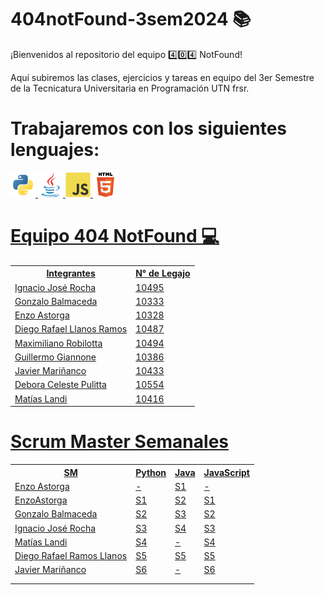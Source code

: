 # 404notFound-3sem2024 📚
¡Bienvenidos al repositorio del equipo 4️⃣0️⃣4️⃣ NotFound! 

Aquí subiremos las clases, ejercicios y tareas en equipo del 3er Semestre de la Tecnicatura Universitaria en Programación UTN frsr.


# Trabajaremos con los siguientes lenguajes:
<p align="left"> <a href="https://www.w3.org/html/" target="_blank" rel="noreferrer"><img src="https://raw.githubusercontent.com/devicons/devicon/master/icons/python/python-original.svg" alt="python" width="40" height="40"/> </a> <a href="https://www.java.com" target="_blank" rel="noreferrer"> <img src="https://raw.githubusercontent.com/devicons/devicon/master/icons/java/java-original.svg" alt="java" width="40" height="40"/> </a><a href="https://developer.mozilla.org/en-US/docs/Web/JavaScript" target="_blank" rel="noreferrer"> <img src="https://raw.githubusercontent.com/devicons/devicon/master/icons/javascript/javascript-original.svg" alt="javascript" width="40" height="40"/> <img src="https://raw.githubusercontent.com/devicons/devicon/master/icons/html5/html5-original-wordmark.svg" alt="html5" width="40" height="40"/> </a> </a>  <a href="https://www.python.org" target="_blank" rel="noreferrer"> </p>

# Equipo 404 NotFound 💻

<table>
  <tr>
    <th>Integrantes</th>
    <th>N° de Legajo</th>
  </tr>
  <tr>
    <td>Ignacio José Rocha</td>
    <td>10495</td>
  </tr>
  <tr>
    <td>Gonzalo Balmaceda</td>
    <td>10333</td>
  </tr>
  <tr>
    <td>Enzo Astorga</td>
    <td>10328</td>
  </tr>
  <tr>
    <td>Diego Rafael Llanos Ramos</td>
    <td>10487</td>
  </tr>
  <tr>
    <td>Maximiliano Robilotta</td>
    <td>10494</td>
  </tr>
  <tr>
    <td>Guillermo Giannone</td>
    <td>10386</td>
  </tr>
  <tr>
    <td>Javier Mariñanco</td>
    <td>10433</td>
  </tr>
  <tr>
    <td>Debora Celeste Pulitta</td>
    <td> 10554 </td>
  </tr>
  <tr>
    <td>Matías Landi</td>
    <td>10416</td>
  </tr>
</table>


# Scrum Master Semanales
<table>
  <tr>
    <th>SM</th>
    <th>Python</th>
    <th>Java</th>
    <th>JavaScript</th>
  </tr>
  <tr>
    <td>Enzo Astorga</td>
    <td>-</td>
    <td>S1</td>
    <td>-</td>
  </tr>
  <tr>
    <td>EnzoAstorga</td>
    <td>S1</td>
    <td>S2</td>
    <td>S1</td>
  </tr>
  <tr>
    <td>Gonzalo Balmaceda</td>
    <td>S2</td>
    <td>S3</td>
    <td>S2</td>
  </tr>
  <tr>
    <td>Ignacio José Rocha</td>
    <td>S3</td>
    <td>S4</td>
    <td>S3</td>
  </tr>
  <tr>
    <td>Matías Landi</td>
    <td>S4</td>
    <td>-</td>
    <td>S4</td>
  </tr>
  <tr>
    <td>Diego Rafael Ramos Llanos</td>
    <td>S5</td>
    <td>S5</td>
    <td>S5</td>
  </tr>
  <tr>
    <td>Javier Mariñanco</td>
    <td>S6</td>
    <td>-</td>
    <td>S6</td>
  </tr>
  <tr>
    <td></td>
    <td></td>
    <td></td>
    <td></td>
  </tr>
  <tr>
    <td></td>
    <td></td>
    <td></td>
    <td></td>
  </tr>
</table>

